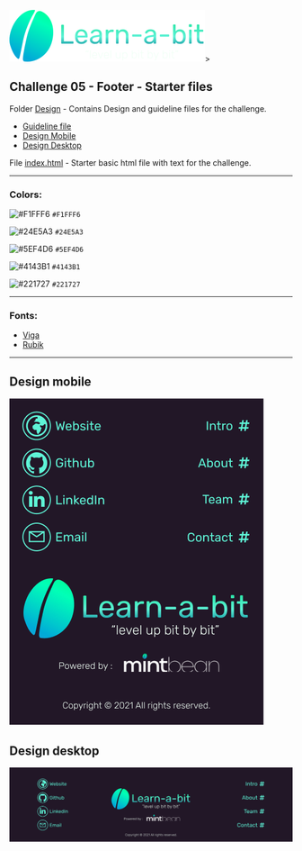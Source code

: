 <img src="../Challenge01/images/learnabit-logo.svg"/>>

## Challenge 05 - Footer - Starter files

Folder [Design](./design-guideline) - Contains Design and guideline files for the challenge.

- [Guideline file](./design-guideline/learnabit-ch05-guideline.pdf)
- [Design Mobile](./design-guideline/learnabit-ch05-mobile.png)
- [Design Desktop](./design-guideline/learnabit-ch05-desktop.png)

File [index.html](./index.html) - Starter basic html file with text for the challenge.

---

### Colors:

![#F1FFF6](https://via.placeholder.com/32/F1FFF6/000000?text=+) `#F1FFF6`

![#24E5A3](https://via.placeholder.com/32/24E5A3/000000?text=+) `#24E5A3`

![#5EF4D6](https://via.placeholder.com/32/5EF4D6/000000?text=+) `#5EF4D6`

![#4143B1](https://via.placeholder.com/32/4143B1/000000?text=+) `#4143B1`

![#221727](https://via.placeholder.com/32/221727/000000?text=+) `#221727`

---

### Fonts:

- [Viga](https://fonts.google.com/specimen/Viga?query=viga)
- [Rubik](https://fonts.google.com/specimen/Rubik?query=rubik)

---

## Design mobile

![design mobile](./design-guideline/learnabit-ch05-mobile.png)

## Design desktop

![design desktop](./design-guideline/learnabit-ch05-desktop.png)

